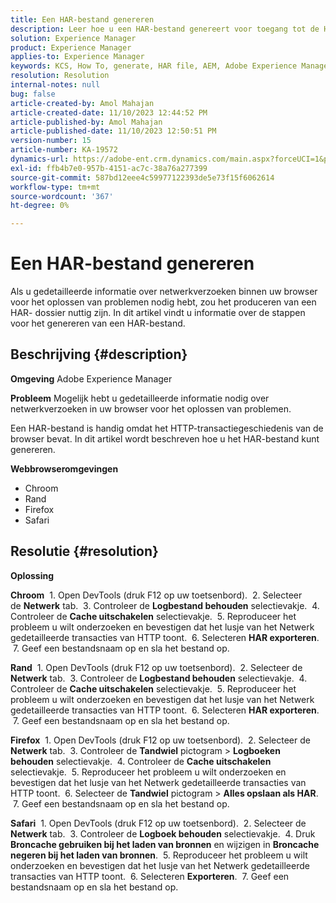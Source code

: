 ```yaml
---
title: Een HAR-bestand genereren
description: Leer hoe u een HAR-bestand genereert voor toegang tot de HTTP-transactiegeschiedenis van de browser.
solution: Experience Manager
product: Experience Manager
applies-to: Experience Manager
keywords: KCS, How To, generate, HAR file, AEM, Adobe Experience Manager, webbrowser, Safari, Firefox, Edge, Chrome
resolution: Resolution
internal-notes: null
bug: false
article-created-by: Amol Mahajan
article-created-date: 11/10/2023 12:44:52 PM
article-published-by: Amol Mahajan
article-published-date: 11/10/2023 12:50:51 PM
version-number: 15
article-number: KA-19572
dynamics-url: https://adobe-ent.crm.dynamics.com/main.aspx?forceUCI=1&pagetype=entityrecord&etn=knowledgearticle&id=4a68cdea-c67f-ee11-8179-6045bd006b25
exl-id: ffb4b7e0-957b-4151-ac7c-38a76a277399
source-git-commit: 587bd12eee4c59977122393de5e73f15f6062614
workflow-type: tm+mt
source-wordcount: '367'
ht-degree: 0%

---
```


# Een HAR-bestand genereren


Als u gedetailleerde informatie over netwerkverzoeken binnen uw browser voor het oplossen van problemen nodig hebt, zou het produceren van een HAR- dossier nuttig zijn. In dit artikel vindt u informatie over de stappen voor het genereren van een HAR-bestand.

## Beschrijving {#description}


<b>Omgeving</b>
Adobe Experience Manager

<b>Probleem</b>
Mogelijk hebt u gedetailleerde informatie nodig over netwerkverzoeken in uw browser voor het oplossen van problemen.

Een HAR-bestand is handig omdat het HTTP-transactiegeschiedenis van de browser bevat. In dit artikel wordt beschreven hoe u het HAR-bestand kunt genereren.

<b>Webbrowseromgevingen</b>

- Chroom
- Rand
- Firefox
- Safari



## Resolutie {#resolution}


<b>Oplossing</b>

<b>Chroom</b>
 1. Open DevTools (druk F12 op uw toetsenbord).
 2. Selecteer de <b>Netwerk</b> tab.
 3. Controleer de <b>Logbestand behouden</b> selectievakje.
 4. Controleer de <b>Cache uitschakelen</b> selectievakje.
 5. Reproduceer het probleem u wilt onderzoeken en bevestigen dat het lusje van het Netwerk gedetailleerde transacties van HTTP toont.
 6. Selecteren <b>HAR exporteren</b>.
 7. Geef een bestandsnaam op en sla het bestand op.

<b>Rand</b>
 1. Open DevTools (druk F12 op uw toetsenbord).
 2. Selecteer de <b>Netwerk</b> tab.
 3. Controleer de <b>Logbestand behouden</b> selectievakje.
 4. Controleer de <b>Cache uitschakelen</b> selectievakje.
 5. Reproduceer het probleem u wilt onderzoeken en bevestigen dat het lusje van het Netwerk gedetailleerde transacties van HTTP toont.
 6. Selecteren <b>HAR exporteren</b>.
 7. Geef een bestandsnaam op en sla het bestand op.

<b>Firefox</b>
 1. Open DevTools (druk F12 op uw toetsenbord).
 2. Selecteer de <b>Netwerk</b> tab.
 3. Controleer de <b>Tandwiel</b> pictogram > <b>Logboeken behouden</b> selectievakje.
 4. Controleer de <b>Cache uitschakelen</b> selectievakje.
 5. Reproduceer het probleem u wilt onderzoeken en bevestigen dat het lusje van het Netwerk gedetailleerde transacties van HTTP toont.
 6. Selecteer de <b>Tandwiel</b> pictogram > <b>Alles opslaan als HAR</b>.
 7. Geef een bestandsnaam op en sla het bestand op.

<b>Safari</b>
 1. Open DevTools (druk F12 op uw toetsenbord).
 2. Selecteer de <b>Netwerk</b> tab.
 3. Controleer de <b>Logboek behouden</b> selectievakje.
 4. Druk <b>Broncache gebruiken bij het laden van bronnen</b> en wijzigen in <b>Broncache negeren bij het laden van bronnen</b>.
 5. Reproduceer het probleem u wilt onderzoeken en bevestigen dat het lusje van het Netwerk gedetailleerde transacties van HTTP toont.
 6. Selecteren <b>Exporteren</b>.
 7. Geef een bestandsnaam op en sla het bestand op.
